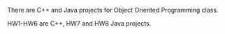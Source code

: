 There are C++ and Java projects for Object Oriented Programming class.

HW1-HW6 are C++, HW7 and HW8 Java projects.
